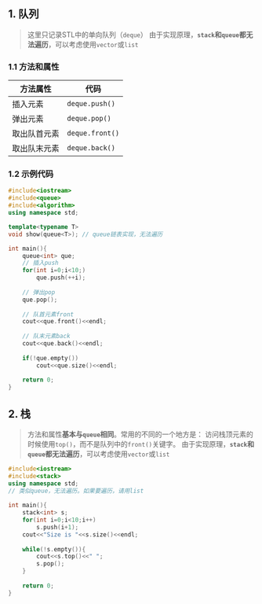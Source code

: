 ## 1. 队列
> 这里只记录STL中的单向队列（`deque`）
> 由于实现原理，**`stack`和`queue`都无法遍历**，可以考虑使用`vector`或`list`
### 1.1 方法和属性
| 方法属性 | 代码 |
| - |-|
|插入元素 |  `deque.push()` |
|弹出元素 |  `deque.pop()` |
|取出队首元素 |  `deque.front()` |
|取出队末元素 |  `deque.back()` |



### 1.2 示例代码
```c++
#include<iostream>
#include<queue>
#include<algorithm>
using namespace std;

template<typename T>
void show(queue<T>); // queue链表实现，无法遍历 

int main(){
	queue<int> que;
	// 插入push
	for(int i=0;i<10;)
		que.push(++i);
	
	// 弹出pop
	que.pop();
	
	// 队首元素front
	cout<<que.front()<<endl;
	
	// 队末元素back
	cout<<que.back()<<endl;
	
	if(!que.empty())
		cout<<que.size()<<endl;
	
	return 0;
}
```


## 2. 栈
> 方法和属性**基本与`queue`相同**。常用的不同的一个地方是：
> 访问栈顶元素的时候使用`top()`，而不是队列中的`front()`关键字。
> 由于实现原理，**`stack`和`queue`都无法遍历**，可以考虑使用`vector`或`list`

```c++
#include<iostream>
#include<stack>
using namespace std;
// 类似queue，无法遍历。如果要遍历，请用list
 
int main(){
	stack<int> s;
	for(int i=0;i<10;i++)
		s.push(i+1);
	cout<<"Size is "<<s.size()<<endl;
	
	while(!s.empty()){
		cout<<s.top()<<" ";
		s.pop();
	}
	
	return 0;
}
```